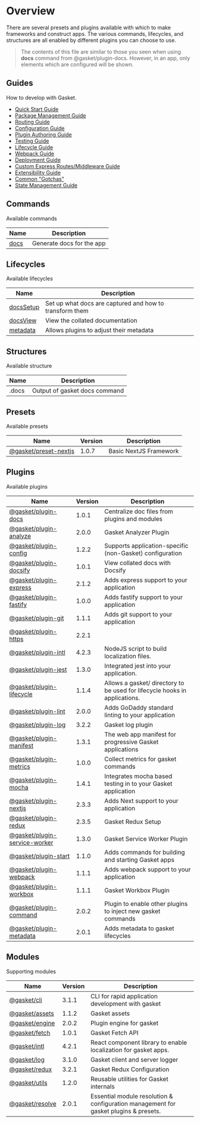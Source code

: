 # Overview

There are several presets and plugins available with which to make frameworks
and construct apps. The various commands, lifecycles, and structures are all
enabled by different plugins you can choose to use.

> The contents of this file are similar to those you seen when using **docs**
> command from @gasket/plugin-docs. However, in an app, only elements which are
> configured will be shown.

## Guides

How to develop with Gasket.

- [Quick Start Guide]
- [Package Management Guide]
- [Routing Guide]
- [Configuration Guide]
- [Plugin Authoring Guide]
- [Testing Guide]
- [Lifecycle Guide]
- [Webpack Guide]
- [Deployment Guide]
- [Custom Express Routes/Middleware Guide]
- [Extensibility Guide]
- [Common "Gotchas"]
- [State Management Guide]

<!-- GENERATED -->

<!-- generated by `gasket docs` -->

## Commands

Available commands

| Name   | Description               |
| ------ | ------------------------- |
| [docs] | Generate docs for the app |

## Lifecycles

Available lifecycles

| Name        | Description                                             |
| ----------- | ------------------------------------------------------- |
| [docsSetup] | Set up what docs are captured and how to transform them |
| [docsView]  | View the collated documentation                         |
| [metadata]  | Allows plugins to adjust their metadata                 |

## Structures

Available structure

| Name  | Description                   |
| ----- | ----------------------------- |
| .docs | Output of gasket docs command |

## Presets

Available presets

| Name                    | Version | Description            |
| ----------------------- | ------- | ---------------------- |
| [@gasket/preset-nextjs] | 1.0.7   | Basic NextJS Framework |

## Plugins

Available plugins

| Name                            | Version | Description                                                                |
| ------------------------------- | ------- | -------------------------------------------------------------------------- |
| [@gasket/plugin-docs]           | 1.0.1   | Centralize doc files from plugins and modules                              |
| [@gasket/plugin-analyze]        | 2.0.0   | Gasket Analyzer Plugin                                                     |
| [@gasket/plugin-config]         | 1.2.2   | Supports application-specific (non-Gasket) configuration                   |
| [@gasket/plugin-docsify]        | 1.0.1   | View collated docs with Docsify                                            |
| [@gasket/plugin-express]        | 2.1.2   | Adds express support to your application                                   |
| [@gasket/plugin-fastify]        | 1.0.0   | Adds fastify support to your application                                   |
| [@gasket/plugin-git]            | 1.1.1   | Adds git support to your application                                       |
| [@gasket/plugin-https]          | 2.2.1   |                                                                            |
| [@gasket/plugin-intl]           | 4.2.3   | NodeJS script to build localization files.                                 |
| [@gasket/plugin-jest]           | 1.3.0   | Integrated jest into your application.                                     |
| [@gasket/plugin-lifecycle]      | 1.1.4   | Allows a gasket/ directory to be used for lifecycle hooks in applications. |
| [@gasket/plugin-lint]           | 2.0.0   | Adds GoDaddy standard linting to your application                          |
| [@gasket/plugin-log]            | 3.2.2   | Gasket log plugin                                                          |
| [@gasket/plugin-manifest]       | 1.3.1   | The web app manifest for progressive Gasket applications                   |
| [@gasket/plugin-metrics]        | 1.0.0   | Collect metrics for gasket commands                                        |
| [@gasket/plugin-mocha]          | 1.4.1   | Integrates mocha based testing in to your Gasket application               |
| [@gasket/plugin-nextjs]         | 2.3.3   | Adds Next support to your application                                      |
| [@gasket/plugin-redux]          | 2.3.5   | Gasket Redux Setup                                                         |
| [@gasket/plugin-service-worker] | 1.3.0   | Gasket Service Worker Plugin                                               |
| [@gasket/plugin-start]          | 1.1.0   | Adds commands for building and starting Gasket apps                        |
| [@gasket/plugin-webpack]        | 1.1.1   | Adds webpack support to your application                                   |
| [@gasket/plugin-workbox]        | 1.1.1   | Gasket Workbox Plugin                                                      |
| [@gasket/plugin-command]        | 2.0.2   | Plugin to enable other plugins to inject new gasket commands               |
| [@gasket/plugin-metadata]       | 2.0.1   | Adds metadata to gasket lifecycles                                         |

## Modules

Supporting modules

| Name              | Version | Description                                                                          |
| ----------------- | ------- | ------------------------------------------------------------------------------------ |
| [@gasket/cli]     | 3.1.1   | CLI for rapid application development with gasket                                    |
| [@gasket/assets]  | 1.1.2   | Gasket assets                                                                        |
| [@gasket/engine]  | 2.0.2   | Plugin engine for gasket                                                             |
| [@gasket/fetch]   | 1.0.1   | Gasket Fetch API                                                                     |
| [@gasket/intl]    | 4.2.1   | React component library to enable localization for gasket apps.                      |
| [@gasket/log]     | 3.1.0   | Gasket client and server logger                                                      |
| [@gasket/redux]   | 3.2.1   | Gasket Redux Configuration                                                           |
| [@gasket/utils]   | 1.2.0   | Reusable utilities for Gasket internals                                              |
| [@gasket/resolve] | 2.0.1   | Essential module resolution & configuration management for gasket plugins & presets. |

<!-- LINKS -->

[docs]:/packages/gasket-plugin-docs/README.md#commands
[docsSetup]:/packages/gasket-plugin-docs/README.md#docsSetup
[docsView]:/packages/gasket-plugin-docs/README.md#docsView
[metadata]:/packages/gasket-plugin-metadata/README.md#metadata
[@gasket/preset-nextjs]:/packages/gasket-preset-nextjs/README.md
[@gasket/plugin-docs]:/packages/gasket-plugin-docs/README.md
[@gasket/plugin-analyze]:/packages/gasket-plugin-analyze/README.md
[@gasket/plugin-config]:/packages/gasket-plugin-config/README.md
[@gasket/plugin-docsify]:/packages/gasket-plugin-docsify/README.md
[@gasket/plugin-express]:/packages/gasket-plugin-express/README.md
[@gasket/plugin-fastify]:/packages/gasket-plugin-fastify/README.md
[@gasket/plugin-git]:/packages/gasket-plugin-git/README.md
[@gasket/plugin-https]:/packages/gasket-plugin-https/README.md
[@gasket/plugin-intl]:/packages/gasket-plugin-intl/README.md
[@gasket/plugin-jest]:/packages/gasket-plugin-jest/README.md
[@gasket/plugin-lifecycle]:/packages/gasket-plugin-lifecycle/README.md
[@gasket/plugin-lint]:/packages/gasket-plugin-lint/README.md
[@gasket/plugin-log]:/packages/gasket-plugin-log/README.md
[@gasket/plugin-manifest]:/packages/gasket-plugin-manifest/README.md
[@gasket/plugin-metrics]:/packages/gasket-plugin-metrics/README.md
[@gasket/plugin-mocha]:/packages/gasket-plugin-mocha/README.md
[@gasket/plugin-nextjs]:/packages/gasket-plugin-nextjs/README.md
[@gasket/plugin-redux]:/packages/gasket-plugin-redux/README.md
[@gasket/plugin-service-worker]:/packages/gasket-plugin-service-worker/README.md
[@gasket/plugin-start]:/packages/gasket-plugin-start/README.md
[@gasket/plugin-webpack]:/packages/gasket-plugin-webpack/README.md
[@gasket/plugin-workbox]:/packages/gasket-plugin-workbox/README.md
[@gasket/plugin-command]:/packages/gasket-plugin-command/README.md
[@gasket/plugin-metadata]:/packages/gasket-plugin-metadata/README.md
[@gasket/cli]:/packages/gasket-cli/README.md
[@gasket/assets]:/packages/gasket-assets/README.md
[@gasket/engine]:/packages/gasket-engine/README.md
[@gasket/fetch]:/packages/gasket-fetch/README.md
[@gasket/intl]:/packages/gasket-intl/README.md
[@gasket/log]:/packages/gasket-log/README.md
[@gasket/redux]:/packages/gasket-redux/README.md
[@gasket/utils]:/packages/gasket-utils/README.md
[@gasket/resolve]:/packages/gasket-resolve/README.md
<!-- END GENERATED -->

[Configuration Guide]: guides/configuration.md
[Plugin Authoring Guide]: guides/plugins.md
[Package Management Guide]: guides/package-management.md
[Testing Guide]: guides/testing.md
[Webpack Guide]: guides/webpack.md
[Extensibility Guide]: guides/extensibility.md
[Deployment Guide]: guides/deployment.md
[Lifecycle Guide]: guides/lifecycles.md
[Custom Express Routes/Middleware Guide]: guides/express.md
[Routing Guide]: guides/routing.md
[State Management Guide]: guides/state-management.md
[Common "Gotchas"]: guides/gotchas.md
[Quick Start Guide]: guides/quick-start.md

